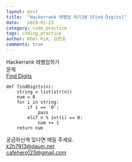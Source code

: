 ```yaml
---
layout: post
title:  "Hackerrank 레벨업 하기38 [Find Digits]"
date:   2019-01-23
category: code_practice
tags: coding_practice
author: Khel Kim, 김현호
comments: true
---
```


Hackerrank 레벨업하기  
문제   
[Find Digits](https://www.hackerrank.com/challenges/find-digits/problem)

~~~
def findDigits(n):
    string = list(str(n))
    num = 0
    for i in string:
        if i == '0':
            pass
        elif n % int(i) == 0:
            num += 1
    return num
~~~

궁금하신게 있다면 메일 주세요.  
k2h7913@daum.net  
cafehero123@gmail.com
